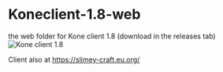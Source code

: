 # Koneclient-1.8-web
the web folder for Kone client 1.8 (download in the releases tab)
![Kone client 1.8](https://i.imgur.com/gfqQgwu.png)

Client also at https://slimey-craft.eu.org/
